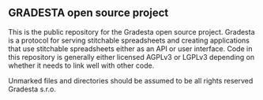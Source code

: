 GRADESTA open source project
---------------------------------

This is the public repository for the Gradesta open source project. Gradesta is a protocol for serving stitchable spreadsheets and creating applications that use stitchable spreadsheets either as an API or user interface. Code in this repository is generally either licensed AGPLv3 or LGPLv3 depending on whether it needs to link well with other code.

Unmarked files and directories should be assumed to be all rights reserved Gradesta s.r.o.
